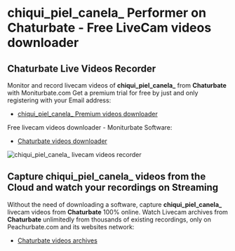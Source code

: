 # chiqui_piel_canela_ Performer on Chaturbate - Free LiveCam videos downloader

## Chaturbate Live Videos Recorder

Monitor and record livecam videos of **chiqui_piel_canela_** from **Chaturbate** with Moniturbate.com
Get a premium trial for free by just and only registering with your Email address:
* [chiqui_piel_canela_ Premium videos downloader](https://moniturbate.com/request-demo-licence-key.html)

Free livecam videos downloader - Moniturbate Software:
* [Chaturbate videos downloader](https://moniturbate.com/moniturbate-download-software.html)

![chiqui_piel_canela_ livecam videos recorder](https://peachurnet.com/templates/moniturbate-software.png)


## Capture chiqui_piel_canela_ videos from the Cloud and watch your recordings on Streaming

Without the need of downloading a software, capture **chiqui_piel_canela_** livecam videos from **Chaturbate** 100% online.
Watch Livecam archives from **Chaturbate** unlimitedly from thousands of existing recordings, only on Peachurbate.com and its websites network:
* [Chaturbate videos archives](https://peachurnet.com/)